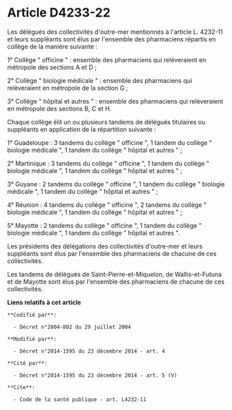 # Article D4233-22

Les délégués des collectivités d'outre-mer mentionnés à l'article L. 4232-11 et leurs suppléants sont élus par l'ensemble des
pharmaciens répartis en collège de la manière suivante : 

1° Collège " officine " : ensemble des pharmaciens qui relèveraient en métropole des sections A et D ; 

2° Collège " biologie médicale " : ensemble des pharmaciens qui relèveraient en métropole de la section G ; 

3° Collège " hôpital et autres " : ensemble des pharmaciens qui relèveraient en métropole des sections B, C et H. 

Chaque collège élit un ou plusieurs tandems de délégués titulaires ou suppléants en application de la répartition suivante : 

1° Guadeloupe : 3 tandems du collège " officine ", 1 tandem du collège " biologie médicale ", 1 tandem du collège " hôpital
et autres " ; 

2° Martinique : 3 tandems du collège " officine ", 1 tandem du collège " biologie médicale ", 1 tandem du collège " hôpital
et autres " ; 

3° Guyane : 2 tandems du collège " officine ", 1 tandem du collège " biologie médicale ", 1 tandem du collège " hôpital et
autres " ; 

4° Réunion : 4 tandems du collège " officine ", 2 tandems du collège " biologie médicale ", 1 tandem du collège " hôpital et
autres " ; 

5° Mayotte : 2 tandems du collège " officine ", 1 tandem du collège " biologie médicale ", 1 tandem du collège " hôpital et
autres ". 

Les présidents des délégations des collectivités d'outre-mer et leurs suppléants sont élus par l'ensemble des pharmaciens de
chacune de ces collectivités. 

Les tandems de délégués de Saint-Pierre-et-Miquelon, de Wallis-et-Futuna et de Mayotte sont élus par l'ensemble des
pharmaciens de chacune de ces collectivités.

**Liens relatifs à cet article**

	**Codifié par**:

	  - Décret n°2004-802 du 29 juillet 2004

	**Modifié par**:

	  - Décret n°2014-1595 du 23 décembre 2014 - art. 4

	**Cité par**:

	  - Décret n°2014-1595 du 23 décembre 2014 - art. 5 (V)

	**Cite**:

	  - Code de la santé publique - art. L4232-11
